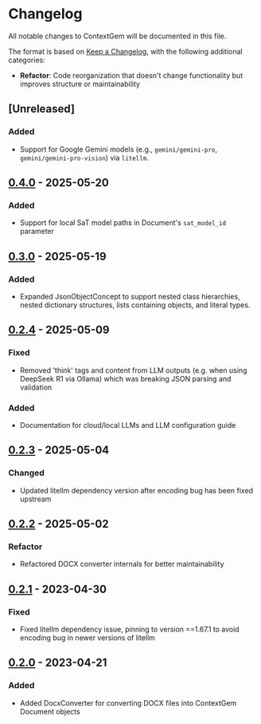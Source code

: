 # Changelog
All notable changes to ContextGem will be documented in this file.

The format is based on [Keep a Changelog](https://keepachangelog.com/en/1.0.0/), with the following additional categories:

- **Refactor**: Code reorganization that doesn't change functionality but improves structure or maintainability

## [Unreleased]
### Added
- Support for Google Gemini models (e.g., `gemini/gemini-pro`, `gemini/gemini-pro-vision`) via `litellm`.

## [0.4.0](https://github.com/shcherbak-ai/contextgem/releases/tag/v0.4.0) - 2025-05-20
### Added
- Support for local SaT model paths in Document's `sat_model_id` parameter

## [0.3.0](https://github.com/shcherbak-ai/contextgem/releases/tag/v0.3.0) - 2025-05-19
### Added
- Expanded JsonObjectConcept to support nested class hierarchies, nested dictionary structures, lists containing objects, and literal types.

## [0.2.4](https://github.com/shcherbak-ai/contextgem/releases/tag/v0.2.4) - 2025-05-09
### Fixed
- Removed 'think' tags and content from LLM outputs (e.g. when using DeepSeek R1 via Ollama) which was breaking JSON parsing and validation

### Added
- Documentation for cloud/local LLMs and LLM configuration guide

## [0.2.3](https://github.com/shcherbak-ai/contextgem/releases/tag/v0.2.3) - 2025-05-04
### Changed
- Updated litellm dependency version after encoding bug has been fixed upstream

## [0.2.2](https://github.com/shcherbak-ai/contextgem/releases/tag/v0.2.2) - 2025-05-02
### Refactor
- Refactored DOCX converter internals for better maintainability

## [0.2.1](https://github.com/shcherbak-ai/contextgem/releases/tag/v0.2.1) - 2023-04-30
### Fixed
- Fixed litellm dependency issue, pinning to version ==1.67.1 to avoid encoding bug in newer versions of litellm

## [0.2.0](https://github.com/shcherbak-ai/contextgem/releases/tag/v0.2.0) - 2023-04-21
### Added
- Added DocxConverter for converting DOCX files into ContextGem Document objects